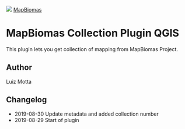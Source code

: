<!-- mapbiomas-->
[mapbiomas_logo]: https://k6f2r3a6.stackpathcdn.com/wp-content/uploads/2018/04/C%C3%B3pia-de-mapbiomas_IV%C6%92_a-01.png

![][mapbiomas_logo]
[MapBiomas](http://mapbiomas.org/)

# MapBiomas Collection Plugin QGIS

This plugin lets you get collection of mapping from MapBiomas Project.

## Author
Luiz Motta

## Changelog
- 2019-08-30
Update metadata and added collection number
- 2019-08-29
Start of plugin
